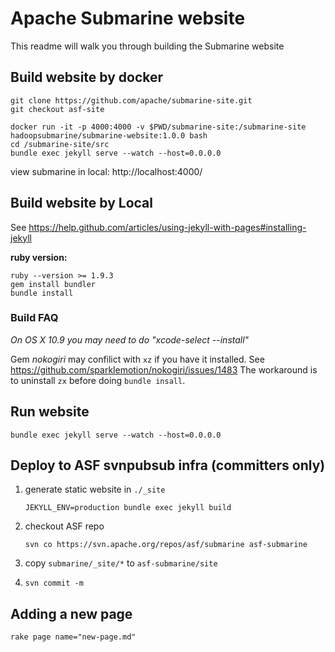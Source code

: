 # Apache Submarine website

This readme will walk you through building the Submarine website

## Build website by docker

```
git clone https://github.com/apache/submarine-site.git
git checkout asf-site

docker run -it -p 4000:4000 -v $PWD/submarine-site:/submarine-site hadoopsubmarine/submarine-website:1.0.0 bash
cd /submarine-site/src
bundle exec jekyll serve --watch --host=0.0.0.0
```

view submarine in local: http://localhost:4000/

## Build website by Local

See https://help.github.com/articles/using-jekyll-with-pages#installing-jekyll

**ruby version:**

```
ruby --version >= 1.9.3
gem install bundler
bundle install
```

### Build FAQ

*On OS X 10.9 you may need to do "xcode-select --install"*

Gem *nokogiri* may confilict with `xz` if you have it installed. See https://github.com/sparklemotion/nokogiri/issues/1483
The workaround is to uninstall `zx` before doing `bundle insall`.

## Run website

```
bundle exec jekyll serve --watch --host=0.0.0.0
```

## Deploy to ASF svnpubsub infra (committers only)

1. generate static website in `./_site`

   ```
   JEKYLL_ENV=production bundle exec jekyll build
   ```

2. checkout ASF repo

   ```
   svn co https://svn.apache.org/repos/asf/submarine asf-submarine
   ```

3. copy `submarine/_site/*` to `asf-submarine/site`

4. ```svn commit -m```

## Adding a new page

```
rake page name="new-page.md"
```